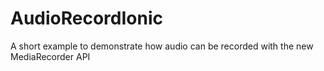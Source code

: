 # AudioRecordIonic
A short example to demonstrate how audio can be recorded with the new MediaRecorder API
